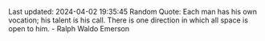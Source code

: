 Last updated: 2024-04-02 19:35:45
Random Quote: Each man has his own vocation; his talent is his call. There is one direction in which all space is open to him. - Ralph Waldo Emerson